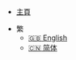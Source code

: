 * [主頁](/languages/zh-TW/WebCad)
- 繁
  - [:uk: English](languages/en-US/WebCAD)
  - [:cn: 简体](languages/zh-CN/WebCAD)
